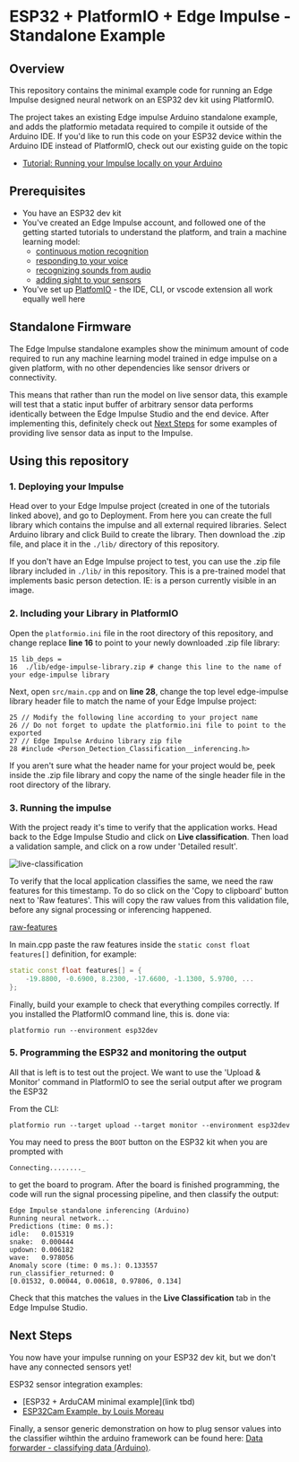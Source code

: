 # ESP32 + PlatformIO + Edge Impulse - Standalone Example

## Overview 
This repository contains the minimal example code for running an Edge Impulse designed neural network on an ESP32 dev kit using PlatformIO.

The project takes an existing Edge impulse Arduino standalone example, and adds the platformio metadata required to compile it outside of the Arduino IDE. If you'd like to run this code on your ESP32 device within the Arduino IDE instead of PlatformIO, check out our existing guide on the topic
- [Tutorial: Running your Impulse locally on your Arduino](https://docs.edgeimpulse.com/docs/running-your-impulse-arduino)

## Prerequisites
- You have an ESP32 dev kit
- You've created an Edge Impulse account, and followed one of the getting started tutorials to understand the platform, and train a machine learning model:
  - [continuous motion recognition](https://docs.edgeimpulse.com/docs/continuous-motion-recognition)
  - [responding to your voice](https://docs.edgeimpulse.com/docs/responding-to-your-voice)
  - [recognizing sounds from audio](https://docs.edgeimpulse.com/docs/audio-classification)
  - [adding sight to your sensors](https://docs.edgeimpulse.com/docs/image-classification)
- You've set up [PlatfomIO](https://platformio.org/install) - the IDE, CLI, or vscode extension all work equally well here

## Standalone Firmware
The Edge Impulse standalone examples show the minimum amount of code required to run any machine learning model trained in edge impulse on a given platform, with no other dependencies like sensor drivers or connectivity. 

This means that rather than run the model on live sensor data, this example will test that a static input buffer of arbitrary sensor data performs identically between the Edge Impulse Studio and the end device. After implementing this, definitely check out [Next Steps](#next-steps) for some examples of providing live sensor data as input to the Impulse.

## Using this repository

### 1. Deploying your Impulse
Head over to your Edge Impulse project (created in one of the tutorials linked above), and go to Deployment. From here you can create the full library which contains the impulse and all external required libraries. Select Arduino library and click Build to create the library. Then download the .zip file, and place it in the `./lib/` directory of this repository.

If you don't have an Edge Impulse project to test, you can use the .zip file library included in `./lib/` in this repository. This is a pre-trained model that implements basic person detection. IE: is a person currently visible in an image.

### 2. Including your Library in PlatformIO
Open the `platformio.ini` file in the root directory of this repository, and change replace **line 16** to point to your newly downloaded .zip file library:

```
15 lib_deps = 
16 	./lib/edge-impulse-library.zip # change this line to the name of your edge-impulse library
```

Next, open `src/main.cpp` and on **line 28**, change the top level edge-impulse library header file to match the name of your Edge Impulse project:

```
25 // Modify the following line according to your project name
26 // Do not forget to update the platformio.ini file to point to the exported 
27 // Edge Impulse Arduino library zip file
28 #include <Person_Detection_Classification__inferencing.h>
```

If you aren't sure what the header name for your project would be, peek inside the .zip file library and copy the name of the single header file in the root directory of the library.

### 3. Running the impulse

With the project ready it's time to verify that the application works. Head back to the Edge Impulse Studio and click on **Live classification**. Then load a validation sample, and click on a row under 'Detailed result'.

![live-classification](https://files.readme.io/946903c-b07afda-Screenshot_2020-01-21_at_20.34.20-3.png)

To verify that the local application classifies the same, we need the raw features for this timestamp. To do so click on the 'Copy to clipboard' button next to 'Raw features'. This will copy the raw values from this validation file, before any signal processing or inferencing happened.

[raw-features](https://files.readme.io/78b905e-ce5b1ab-wijhf23i-3.png)

In main.cpp paste the raw features inside the `static const float features[]` definition, for example:

```cpp
static const float features[] = {
    -19.8800, -0.6900, 8.2300, -17.6600, -1.1300, 5.9700, ...
};
```

Finally, build your example to check that everything compiles correctly. If you installed the PlatformIO command line, this is. done via:
```
platformio run --environment esp32dev
```

### 5. Programming the ESP32 and monitoring the output

All that is left is to test out the project. We want to use the 'Upload & Monitor' command in PlatformIO to see the serial output after we program the ESP32

From the CLI:
```
platformio run --target upload --target monitor --environment esp32dev
```

You may need to press the `BOOT` button on the ESP32 kit when you are prompted with
```
Connecting........_
```
to get the board to program. After the board is finished programming, the code will run the signal processing pipeline, and then classify the output:

```
Edge Impulse standalone inferencing (Arduino)
Running neural network...
Predictions (time: 0 ms.):
idle:   0.015319
snake:  0.000444
updown: 0.006182
wave:   0.978056
Anomaly score (time: 0 ms.): 0.133557
run_classifier_returned: 0
[0.01532, 0.00044, 0.00618, 0.97806, 0.134]
```

Check that this matches the values in the **Live Classification** tab in the Edge Impulse Studio.

## Next Steps
You now have your impulse running on your ESP32 dev kit, but we don't have any connected sensors yet!

ESP32 sensor integration examples:
- [ESP32 + ArduCAM minimal example](link tbd)
- [ESP32Cam Example, by Louis Moreau](https://github.com/edgeimpulse/example-esp32-cam)

Finally, a sensor generic demonstration on how to plug sensor values into the classifier wihthin the arduino framework can be found here: [Data forwarder - classifying data (Arduino)](https://docs.edgeimpulse.com/docs/cli-data-forwarder#classifying-data-arduino).
